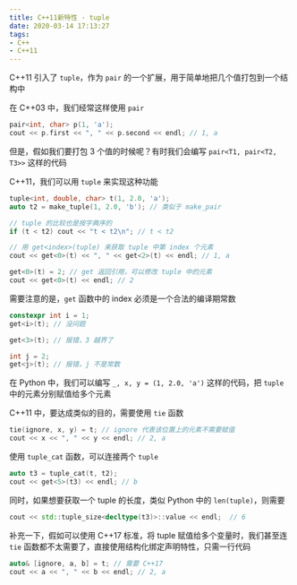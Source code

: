 ```yaml
---
title: C++11新特性 - tuple
date: 2020-03-14 17:13:27
tags:
- C++
- C++11
---
```


C++11 引入了 `tuple`，作为 `pair` 的一个扩展，用于简单地把几个值打包到一个结构中

<!-- More -->

在 C++03 中，我们经常这样使用 `pair`

```C++
pair<int, char> p(1, 'a');
cout << p.first << ", " << p.second << endl; // 1, a
```

但是，假如我们要打包 3 个值的时候呢？有时我们会编写 `pair<T1, pair<T2, T3>>` 这样的代码

C++11，我们可以用 `tuple` 来实现这种功能

```C++
tuple<int, double, char> t(1, 2.0, 'a');
auto t2 = make_tuple(1, 2.0, 'b'); // 类似于 make_pair

// tuple 的比较也是按字典序的
if (t < t2) cout << "t < t2\n"; // t < t2

// 用 get<index>(tuple) 来获取 tuple 中第 index 个元素
cout << get<0>(t) << ", " << get<2>(t) << endl; // 1, a

get<0>(t) = 2; // get 返回引用，可以修改 tuple 中的元素
cout << get<0>(t) << endl; // 2
```

需要注意的是，`get` 函数中的 index 必须是一个合法的编译期常数

```C++
constexpr int i = 1;
get<i>(t); // 没问题

get<3>(t); // 报错，3 越界了

int j = 2;
get<j>(t); // 报错，j 不是常数
```

在 Python 中，我们可以编写 `_, x, y = (1, 2.0, 'a')` 这样的代码，把 `tuple` 中的元素分别赋值给多个元素

C++11 中，要达成类似的目的，需要使用 `tie` 函数

```C++
tie(ignore, x, y) = t; // ignore 代表该位置上的元素不需要赋值
cout << x << ", " << y << endl; // 2, a
```

使用 `tuple_cat` 函数，可以连接两个 `tuple`

```C++
auto t3 = tuple_cat(t, t2);
cout << get<5>(t3) << endl; // b
```

同时，如果想要获取一个 tuple 的长度，类似 Python 中的 `len(tuple)`，则需要

```C++
cout << std::tuple_size<decltype(t3)>::value << endl;  // 6
```

补充一下，假如可以使用 C++17 标准，将 tuple 赋值给多个变量时，我们甚至连 `tie` 函数都不太需要了，直接使用结构化绑定声明特性，只需一行代码
```C++
auto& [ignore, a, b] = t; // 需要 C++17
cout << a << ", " << b << endl; // 2, a
```